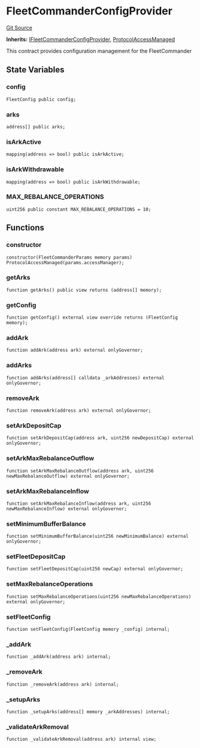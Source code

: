 # FleetCommanderConfigProvider
[Git Source](https://github.com/OasisDEX/summer-earn-protocol/blob/f5de2d90d66614e7bd59fd42a9d06b870fe474cd/src/contracts/FleetCommanderConfigProvider.sol)

**Inherits:**
[IFleetCommanderConfigProvider](/src/interfaces/IFleetCommanderConfigProvider.sol/interface.IFleetCommanderConfigProvider.md), [ProtocolAccessManaged](/src/contracts/ProtocolAccessManaged.sol/contract.ProtocolAccessManaged.md)

This contract provides configuration management for the FleetCommander


## State Variables
### config

```solidity
FleetConfig public config;
```


### arks

```solidity
address[] public arks;
```


### isArkActive

```solidity
mapping(address => bool) public isArkActive;
```


### isArkWithdrawable

```solidity
mapping(address => bool) public isArkWithdrawable;
```


### MAX_REBALANCE_OPERATIONS

```solidity
uint256 public constant MAX_REBALANCE_OPERATIONS = 10;
```


## Functions
### constructor


```solidity
constructor(FleetCommanderParams memory params) ProtocolAccessManaged(params.accessManager);
```

### getArks


```solidity
function getArks() public view returns (address[] memory);
```

### getConfig


```solidity
function getConfig() external view override returns (FleetConfig memory);
```

### addArk


```solidity
function addArk(address ark) external onlyGovernor;
```

### addArks


```solidity
function addArks(address[] calldata _arkAddresses) external onlyGovernor;
```

### removeArk


```solidity
function removeArk(address ark) external onlyGovernor;
```

### setArkDepositCap


```solidity
function setArkDepositCap(address ark, uint256 newDepositCap) external onlyGovernor;
```

### setArkMaxRebalanceOutflow


```solidity
function setArkMaxRebalanceOutflow(address ark, uint256 newMaxRebalanceOutflow) external onlyGovernor;
```

### setArkMaxRebalanceInflow


```solidity
function setArkMaxRebalanceInflow(address ark, uint256 newMaxRebalanceInflow) external onlyGovernor;
```

### setMinimumBufferBalance


```solidity
function setMinimumBufferBalance(uint256 newMinimumBalance) external onlyGovernor;
```

### setFleetDepositCap


```solidity
function setFleetDepositCap(uint256 newCap) external onlyGovernor;
```

### setMaxRebalanceOperations


```solidity
function setMaxRebalanceOperations(uint256 newMaxRebalanceOperations) external onlyGovernor;
```

### setFleetConfig


```solidity
function setFleetConfig(FleetConfig memory _config) internal;
```

### _addArk


```solidity
function _addArk(address ark) internal;
```

### _removeArk


```solidity
function _removeArk(address ark) internal;
```

### _setupArks


```solidity
function _setupArks(address[] memory _arkAddresses) internal;
```

### _validateArkRemoval


```solidity
function _validateArkRemoval(address ark) internal view;
```

